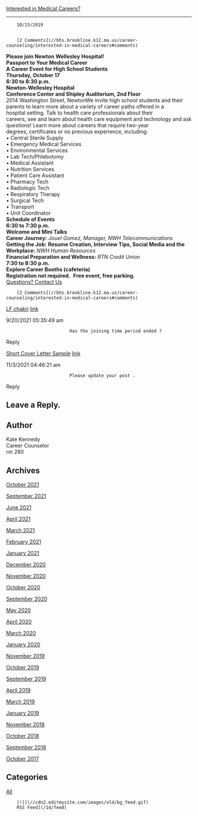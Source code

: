 [Interested in Medical Careers?](//bhs.brookline.k12.ma.us/career-counseling/interested-in-medical-careers)

			
----------------------------------------------------------------------------------------------------------------

		10/15/2019
	

		[2 Comments](//bhs.brookline.k12.ma.us/career-counseling/interested-in-medical-careers#comments)
	

**Please join Newton** **Wellesley** **Hospital!**   
**Passport to Your Medical Career**   
**A Career Event for High School Students**  
**Thursday, October 17**  
**6:30 to 8:30 p.m.**   
**Newton-Wellesley Hospital**  
**Conference Center and Shipley Auditorium, 2nd Floor**  
2014 Washington Street, NewtonWe invite high school students and their parents to learn more about a variety of career paths offered in a hospital setting. Talk to health care professionals about their  
careers, see and learn about health care equipment and technology and ask questions! Learn more about careers that require two-year degrees, certificates or no previous experience, including:  
• Central Sterile Supply  
• Emergency Medical Services  
• Environmental Services  
• Lab Tech/Phlebotomy  
• Medical Assistant  
• Nutrition Services  
• Patient Care Assistant  
• Pharmacy Tech  
• Radiologic Tech  
• Respiratory Therapy  
• Surgical Tech  
• Transport  
• Unit Coordinator  
**Schedule of Events**  
**6:30 to 7:30 p.m.**   
**Welcome and Mini Talks**  
**Career Journey:** _Jouel Gomez, Manager, NWH Telecommunications_  
**Getting the Job:** **Resume Creation, Interview Tips, Social Media and the Workplace:** _NWH Human Resources_  
**Financial Preparation and Wellness:** _RTN Credit Union_  
**7:30 to 8:30 p.m.**   
**Explore Career Booths (cafeteria)**  
**Registration not required.**  **Free event, free parking.**  
[Questions? Contact Us](mailto:NWHcollaborative@partners.org)  
  

		[2 Comments](//bhs.brookline.k12.ma.us/career-counseling/interested-in-medical-careers#comments)
	

[LF chakri](https://www.aplustopper.com/formal-letter/)
							[link](https://www.aplustopper.com/formal-letter/)
						

9/20/2021 05:35:49 am

							Has the joining time period ended ?
					

Reply
									

[Short Cover Letter Sample](https://www.chakri24x7.com/2021/07/short-cover-letter-samples-and-examples.html)
							[link](https://www.chakri24x7.com/2021/07/short-cover-letter-samples-and-examples.html)
						

11/3/2021 04:46:21 am

							Please update your post .
					

Reply
									

  
  
  

Leave a Reply.
--------------

Author
------

Kate Kennedy  
Career Counselor  
​rm 280

Archives
--------

[October 2021](/career-counseling/archives/10-2021)
		  
[September 2021](/career-counseling/archives/09-2021)
		  
[June 2021](/career-counseling/archives/06-2021)
		  
[April 2021](/career-counseling/archives/04-2021)
		  
[March 2021](/career-counseling/archives/03-2021)
		  
[February 2021](/career-counseling/archives/02-2021)
		  
[January 2021](/career-counseling/archives/01-2021)
		  
[December 2020](/career-counseling/archives/12-2020)
		  
[November 2020](/career-counseling/archives/11-2020)
		  
[October 2020](/career-counseling/archives/10-2020)
		  
[September 2020](/career-counseling/archives/09-2020)
		  
[May 2020](/career-counseling/archives/05-2020)
		  
[April 2020](/career-counseling/archives/04-2020)
		  
[March 2020](/career-counseling/archives/03-2020)
		  
[January 2020](/career-counseling/archives/01-2020)
		  
[November 2019](/career-counseling/archives/11-2019)
		  
[October 2019](/career-counseling/archives/10-2019)
		  
[September 2019](/career-counseling/archives/09-2019)
		  
[April 2019](/career-counseling/archives/04-2019)
		  
[March 2019](/career-counseling/archives/03-2019)
		  
[January 2019](/career-counseling/archives/01-2019)
		  
[November 2018](/career-counseling/archives/11-2018)
		  
[October 2018](/career-counseling/archives/10-2018)
		  
[September 2018](/career-counseling/archives/09-2018)
		  
[October 2017](/career-counseling/archives/10-2017)
		  

Categories
----------

[All](/career-counseling/category/all)
	  

	
		[![](//cdn2.editmysite.com/images/old/bg_feed.gif)
		RSS Feed](/14/feed)